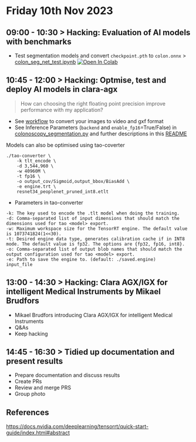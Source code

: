 # Friday 10th Nov 2023

## 09:00 - 10:30 > Hacking: Evaluation of AI models with benchmarks
* Test segmentation models and convert `checkpoint.pth` to `colon.onnx` > [colon_seg_net_test.ipynb](colon_seg_net_test.ipynb) [![Open In Colab](https://colab.research.google.com/assets/colab-badge.svg)](https://colab.research.google.com/drive/1zNmljc-ppn_0RZvppI3Vz7rX3uA8msPd)

## 10:45 - 12:00 > Hacking: Optmise, test and deploy AI models in clara-agx
> How can choosing the right floating point precision improve performance with my application?  

* See [workflow](../../data/polyp-dataset/README.md) to convert your images to video and gxf format 
* See Inference Parameters (`backend` and `enable_fp16`=True/False) in [colonoscopy_segmentation.py](../../nvidia-clara-agx/colonoscopy_segmentation/colonoscopy_segmentation.py) and further descriptions in this [README](../../nvidia-clara-agx/colonoscopy_segmentation/README.md)
 
Models can also be optimised using tao-coverter
```
./tao-converter \
    -k tlt_encode \
    -d 3,544,960 \
    -w 40960M \
    -t fp16 \
    -o output_cov/Sigmoid,output_bbox/BiasAdd \
    -e engine.trt \
    resnet34_peoplenet_pruned_int8.etlt
```

* Parameters in tao-converter
```
-k: The key used to encode the .tlt model when doing the training. 
-d: Comma-separated list of input dimensions that should match the dimensions used for tao <model> export.
-w: Maximum workspace size for the TensorRT engine. The default value is 1073741824(1<<30).
-t: Desired engine data type, generates calibration cache if in INT8 mode. The default value is fp32. The options are {fp32, fp16, int8}.
-o: Comma-separated list of output blob names that should match the output configuration used for tao <model> export.
-e: Path to save the engine to. (default: ./saved.engine)
input_file
```

## 13:00 - 14:30 > Hacking: Clara AGX/IGX for intelligent Medical Instruments by Mikael Brudfors
* Mikael Brudfors introducing Clara AGX/IGX for intelligent Medical Instruments
* Q&As
* Keep hacking 

## 14:45 - 16:30 > Tidied up documentation and present results
* Prepare documentation and discuss results
* Create PRs
* Review and merge PRS
* Group photo

## References 

https://docs.nvidia.com/deeplearning/tensorrt/quick-start-guide/index.html#abstract


